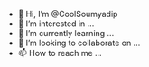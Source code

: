 - 👋 Hi, I’m @CoolSoumyadip
- 👀 I’m interested in ...
- 🌱 I’m currently learning ...
- 💞️ I’m looking to collaborate on ...
- 📫 How to reach me ...

<!---
CoolSoumyadip/CoolSoumyadip is a ✨ special ✨ repository because its `README.md` (this file) appears on your GitHub profile.
You can click the Preview link to take a look at your changes.
--->
